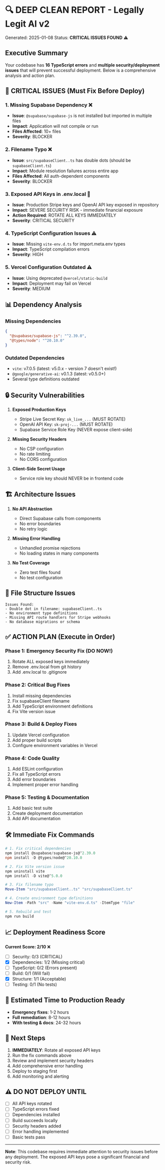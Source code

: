 # 🔍 DEEP CLEAN REPORT - Legally Legit AI v2
Generated: 2025-01-08
Status: **CRITICAL ISSUES FOUND** ⚠️

## Executive Summary
Your codebase has **16 TypeScript errors** and **multiple security/deployment issues** that will prevent successful deployment. Below is a comprehensive analysis and action plan.

## 🚨 CRITICAL ISSUES (Must Fix Before Deploy)

### 1. **Missing Supabase Dependency** ❌
- **Issue**: `@supabase/supabase-js` is not installed but imported in multiple files
- **Impact**: Application will not compile or run
- **Files Affected**: 10+ files
- **Severity**: BLOCKER

### 2. **Filename Typo** ❌
- **Issue**: `src/supabaseClient..ts` has double dots (should be `supabaseClient.ts`)
- **Impact**: Module resolution failures across entire app
- **Files Affected**: All auth-dependent components
- **Severity**: BLOCKER

### 3. **Exposed API Keys in .env.local** 🔴
- **Issue**: Production Stripe keys and OpenAI API key exposed in repository
- **Impact**: SEVERE SECURITY RISK - immediate financial exposure
- **Action Required**: ROTATE ALL KEYS IMMEDIATELY
- **Severity**: CRITICAL SECURITY

### 4. **TypeScript Configuration Issues** ⚠️
- **Issue**: Missing `vite-env.d.ts` for import.meta.env types
- **Impact**: TypeScript compilation errors
- **Severity**: HIGH

### 5. **Vercel Configuration Outdated** ⚠️
- **Issue**: Using deprecated `@vercel/static-build`
- **Impact**: Deployment may fail on Vercel
- **Severity**: MEDIUM

## 📊 Dependency Analysis

### Missing Dependencies
```json
{
  "@supabase/supabase-js": "^2.39.0",
  "@types/node": "^20.10.0"
}
```

### Outdated Dependencies
- `vite`: v7.0.5 (latest: v5.0.x - version 7 doesn't exist!)
- `@google/generative-ai`: v0.1.3 (latest: v0.5.0+)
- Several type definitions outdated

## 🔒 Security Vulnerabilities

1. **Exposed Production Keys**
   - Stripe Live Secret Key: `sk_live_...` (MUST ROTATE)
   - OpenAI API Key: `sk-proj-...` (MUST ROTATE)
   - Supabase Service Role Key (NEVER expose client-side)

2. **Missing Security Headers**
   - No CSP configuration
   - No rate limiting
   - No CORS configuration

3. **Client-Side Secret Usage**
   - Service role key should NEVER be in frontend code

## 🏗️ Architecture Issues

1. **No API Abstraction**
   - Direct Supabase calls from components
   - No error boundaries
   - No retry logic

2. **Missing Error Handling**
   - Unhandled promise rejections
   - No loading states in many components

3. **No Test Coverage**
   - Zero test files found
   - No test configuration

## 📝 File Structure Issues

```
Issues Found:
- Double dot in filename: supabaseClient..ts
- No environment type definitions
- Missing API route handlers for Stripe webhooks
- No database migrations or schema
```

## ✅ ACTION PLAN (Execute in Order)

### Phase 1: Emergency Security Fix (DO NOW!)
1. Rotate ALL exposed keys immediately
2. Remove .env.local from git history
3. Add .env.local to .gitignore

### Phase 2: Critical Bug Fixes
1. Install missing dependencies
2. Fix supabaseClient filename
3. Add TypeScript environment definitions
4. Fix Vite version issue

### Phase 3: Build & Deploy Fixes
1. Update Vercel configuration
2. Add proper build scripts
3. Configure environment variables in Vercel

### Phase 4: Code Quality
1. Add ESLint configuration
2. Fix all TypeScript errors
3. Add error boundaries
4. Implement proper error handling

### Phase 5: Testing & Documentation
1. Add basic test suite
2. Create deployment documentation
3. Add API documentation

## 🛠️ Immediate Fix Commands

```powershell
# 1. Fix critical dependencies
npm install @supabase/supabase-js@^2.39.0
npm install -D @types/node@^20.10.0

# 2. Fix Vite version issue
npm uninstall vite
npm install -D vite@^5.0.0

# 3. Fix filename typo
Move-Item "src/supabaseClient..ts" "src/supabaseClient.ts"

# 4. Create environment type definitions
New-Item -Path "src" -Name "vite-env.d.ts" -ItemType "file"

# 5. Rebuild and test
npm run build
```

## 📈 Deployment Readiness Score

**Current Score: 2/10** ❌

- [ ] Security: 0/3 (CRITICAL)
- [x] Dependencies: 1/2 (Missing critical)
- [ ] TypeScript: 0/2 (Errors present)
- [ ] Build: 0/1 (Will fail)
- [x] Structure: 1/1 (Acceptable)
- [ ] Testing: 0/1 (No tests)

## 🎯 Estimated Time to Production Ready

- **Emergency fixes**: 1-2 hours
- **Full remediation**: 8-12 hours
- **With testing & docs**: 24-32 hours

## 🔧 Next Steps

1. **IMMEDIATELY**: Rotate all exposed API keys
2. Run the fix commands above
3. Review and implement security headers
4. Add comprehensive error handling
5. Deploy to staging first
6. Add monitoring and alerting

## ⚠️ DO NOT DEPLOY UNTIL

- [ ] All API keys rotated
- [ ] TypeScript errors fixed
- [ ] Dependencies installed
- [ ] Build succeeds locally
- [ ] Security headers added
- [ ] Error handling implemented
- [ ] Basic tests pass

---

**Note**: This codebase requires immediate attention to security issues before any deployment. The exposed API keys pose a significant financial and security risk.
